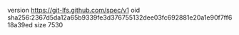 version https://git-lfs.github.com/spec/v1
oid sha256:2367d5da12a65b9339fe3d376755132dee03fc692881e20a1e90f7ff618a39ed
size 7530
